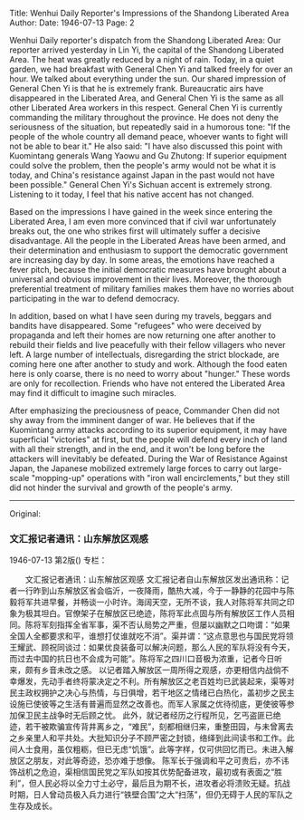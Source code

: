 Title: Wenhui Daily Reporter's Impressions of the Shandong Liberated Area
Author:
Date: 1946-07-13
Page: 2

Wenhui Daily reporter's dispatch from the Shandong Liberated Area: Our reporter arrived yesterday in Lin Yi, the capital of the Shandong Liberated Area. The heat was greatly reduced by a night of rain. Today, in a quiet garden, we had breakfast with General Chen Yi and talked freely for over an hour. We talked about everything under the sun. Our shared impression of General Chen Yi is that he is extremely frank. Bureaucratic airs have disappeared in the Liberated Area, and General Chen Yi is the same as all other Liberated Area workers in this respect. General Chen Yi is currently commanding the military throughout the province. He does not deny the seriousness of the situation, but repeatedly said in a humorous tone: "If the people of the whole country all demand peace, whoever wants to fight will not be able to bear it." He also said: "I have also discussed this point with Kuomintang generals Wang Yaowu and Gu Zhutong: If superior equipment could solve the problem, then the people's army would not be what it is today, and China's resistance against Japan in the past would not have been possible." General Chen Yi's Sichuan accent is extremely strong. Listening to it today, I feel that his native accent has not changed.

Based on the impressions I have gained in the week since entering the Liberated Area, I am even more convinced that if civil war unfortunately breaks out, the one who strikes first will ultimately suffer a decisive disadvantage. All the people in the Liberated Areas have been armed, and their determination and enthusiasm to support the democratic government are increasing day by day. In some areas, the emotions have reached a fever pitch, because the initial democratic measures have brought about a universal and obvious improvement in their lives. Moreover, the thorough preferential treatment of military families makes them have no worries about participating in the war to defend democracy.

In addition, based on what I have seen during my travels, beggars and bandits have disappeared. Some "refugees" who were deceived by propaganda and left their homes are now returning one after another to rebuild their fields and live peacefully with their fellow villagers who never left. A large number of intellectuals, disregarding the strict blockade, are coming here one after another to study and work. Although the food eaten here is only coarse, there is no need to worry about "hunger." These words are only for recollection. Friends who have not entered the Liberated Area may find it difficult to imagine such miracles.

After emphasizing the preciousness of peace, Commander Chen did not shy away from the imminent danger of war. He believes that if the Kuomintang army attacks according to its superior equipment, it may have superficial "victories" at first, but the people will defend every inch of land with all their strength, and in the end, and it won't be long before the attackers will inevitably be defeated. During the War of Resistance Against Japan, the Japanese mobilized extremely large forces to carry out large-scale "mopping-up" operations with "iron wall encirclements," but they still did not hinder the survival and growth of the people's army.



<hr /> 

Original: 


### 文汇报记者通讯：山东解放区观感

1946-07-13
第2版()
专栏：

　　文汇报记者通讯：山东解放区观感
    文汇报记者自山东解放区发出通讯称：记者一行昨到山东解放区省会临沂，一夜降雨，酷热大减，今于一静静的花园中与陈毅将军共进早餐，并畅谈一小时许。海阔天空，无所不谈，我人对陈将军共同之印象为极其坦白。官僚架子在解放区已绝迹，陈将军此点固与所有解放区工作人员相同。陈将军刻指挥全省军事，渠不否认局势之严重，但屡以幽默之口吻谓：“如果全国人全都要求和平，谁想打仗谁就吃不消”。渠并谓：“这点意思也与国民党将领王耀武、顾祝同谈过：如果优良装备可以解决问题，那么人民的军队将没有今天，而过去中国的抗日也不会成为可能”。陈将军之四川口音极为浓重，记者今日听来，颇有乡音未改之感。
    以记者踏入解放区一周所得之观感，亦更相信内战倘不幸爆发，先动手者终将蒙决定之不利。所有解放区之老百姓均已武装起来，渠等对民主政权拥护之决心与热情，与日俱增，若干地区之情绪已白热化，盖初步之民主设施已使彼等之生活有普遍而显然之改善也。而军人家属之优待彻底，更使彼等参加保卫民主战争时无后顾之忧。
    此外，就记者经历之行程所见，乞丐盗匪已绝迹，若干被欺骗宣传背井离乡之，“难民”，刻都相继归来，重整田园，与未曾离去之乡亲里人和平共处。大批知识分子不顾严密之封锁，络绎到此间读书和工作。此间人士食用，虽仅粗粝，但已无虑“饥饿”。此等字样，仅可供回忆而已。未进入解放区之朋友，对此等奇迹，恐亦难于想像。
    陈军长于强调和平之可贵后，亦不讳饰战机之危迫，渠相信国民党之军队如按其优势配备进攻，最初或有表面之“胜利”，但人民必将以全力寸土必守，最后且为期不长，进攻者必将溃败无疑。抗战时期，日人曾动员极入兵力进行“铁壁合围”之大“扫荡”，但仍无碍于人民的军队之生存及成长。
